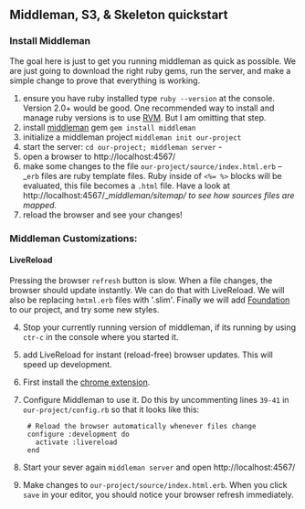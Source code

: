 ## Middleman, S3, & Skeleton quickstart

### Install Middleman

The goal here is just to get you running middleman as quick as possible. We are just going to download the right ruby gems, run the server, and make a simple change to prove that everything is working.

1. ensure you have ruby installed type `ruby --version` at the console.  Version 2.0+ would be good. One recommended way to install and manage ruby versions is to use [RVM](https://rvm.io/). But I am omitting that step.
2. install [middleman](https://middlemanapp.com/) gem `gem install middleman`
3. initialize a middleman project `middleman init our-project`
4. start the server: `cd our-project; middleman server` -
5. open a browser to http://localhost:4567/
6. make some changes to the file `our-project/source/index.html.erb` – _`erb` files are ruby template files. Ruby inside of `<%= %>` blocks will be evaluated, this file becomes a `.html` file. Have a look at http://localhost:4567/__middleman/sitemap/ to see how sources files are mapped._
7. reload the browser and see your changes!

### Middleman Customizations:

####  LiveReload

Pressing the browser `refresh` button is slow. When a file changes, the browser should update instantly. We can do that with LiveReload. We will also be replacing `hmtml.erb` files with '.slim'. Finally we will add [Foundation](http://foundation.zurb.com/) to our project, and try some new styles.

4. Stop your currently running version of middleman, if its running by using `ctr-c` in the console where you started it.

5. add LiveReload for instant (reload-free) browser updates. This will speed up development.
  1. First install the [chrome extension](https://chrome.google.com/webstore/detail/livereload/jnihajbhpnppcggbcgedagnkighmdlei?hl=en).
  2. Configure Middleman to use it. Do this by uncommenting lines `39-41` in `our-project/config.rb` so that it looks like this:

          # Reload the browser automatically whenever files change
          configure :development do
            activate :livereload
          end

6. Start your sever again `middleman server` and open http://localhost:4567/

7. Make changes to `our-project/source/index.html.erb`. When you click `save` in your editor, you should notice your browser refresh immediately.
